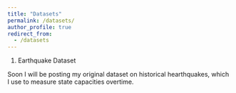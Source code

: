 ```yaml
---
title: "Datasets"
permalink: /datasets/
author_profile: true
redirect_from:
  - /datasets
---
```


1. Earthquake Dataset

Soon I will be posting my original dataset on historical hearthquakes, which I use to measure state capacities overtime.